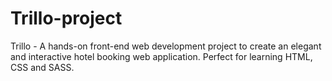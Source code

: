 # Trillo-project
Trillo - A hands-on front-end web development project to create an elegant and interactive hotel booking web application. Perfect for learning HTML, CSS and SASS.
